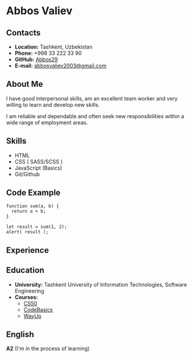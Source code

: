 # Abbos Valiev

## Contacts

* **Location:** Tashkent, Uzbekistan
* **Phone:** +998 33 222 33 90
* **GitHub:** [Abbos29](https://github.com/Abbos29)
* **E-mail:** abbosvaliev2003@gmail.com


## About Me 

I have good interpersonal skills, am an excellent team worker and very willing to learn and develop new skills.


I am reliable and dependable and often seek new responsibilities within a wide range of employment areas.

## Skills 

* HTML
* CSS ( SASS/SCSS )
* JavaScript (Basics)
* Git/Github

## Code Example

```
function sum(a, b) {
  return a + b;
}

let result = sum(1, 2);
alert( result );
```

## Experience

## Education

* **University:** Tashkent University of Information Technologies, Software Engineering
* **Courses:** 
  - [CS50](https://www.youtube.com/channel/UCcabW7890RKJzL968QWEykA)
  - [CodeBasics](https://ru.code-basics.com/)
  - [WayUp](https://wayup.in/)

## English

**A2** (I'm in the process of learning)

